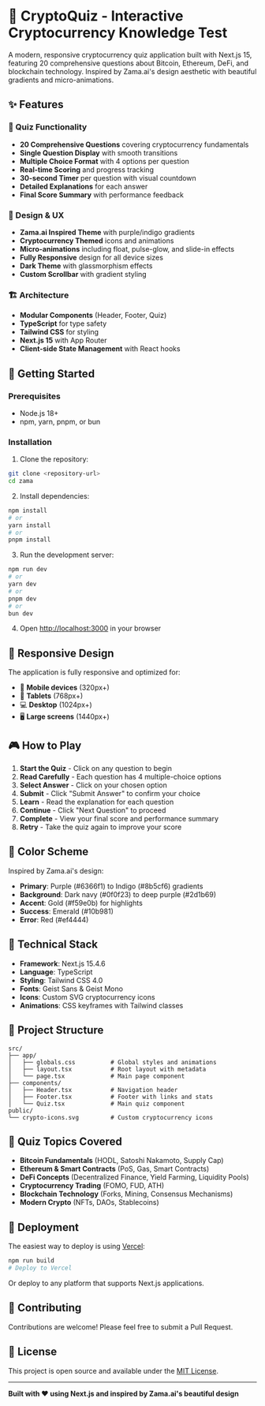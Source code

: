 # 🚀 CryptoQuiz - Interactive Cryptocurrency Knowledge Test

A modern, responsive cryptocurrency quiz application built with Next.js 15, featuring 20 comprehensive questions about Bitcoin, Ethereum, DeFi, and blockchain technology. Inspired by Zama.ai's design aesthetic with beautiful gradients and micro-animations.

## ✨ Features

### 🎯 Quiz Functionality
- **20 Comprehensive Questions** covering cryptocurrency fundamentals
- **Single Question Display** with smooth transitions
- **Multiple Choice Format** with 4 options per question
- **Real-time Scoring** and progress tracking
- **30-second Timer** per question with visual countdown
- **Detailed Explanations** for each answer
- **Final Score Summary** with performance feedback

### 🎨 Design & UX
- **Zama.ai Inspired Theme** with purple/indigo gradients
- **Cryptocurrency Themed** icons and animations
- **Micro-animations** including float, pulse-glow, and slide-in effects
- **Fully Responsive** design for all device sizes
- **Dark Theme** with glassmorphism effects
- **Custom Scrollbar** with gradient styling

### 🏗️ Architecture
- **Modular Components** (Header, Footer, Quiz)
- **TypeScript** for type safety
- **Tailwind CSS** for styling
- **Next.js 15** with App Router
- **Client-side State Management** with React hooks

## 🚀 Getting Started

### Prerequisites
- Node.js 18+ 
- npm, yarn, pnpm, or bun

### Installation

1. Clone the repository:
```bash
git clone <repository-url>
cd zama
```

2. Install dependencies:
```bash
npm install
# or
yarn install
# or
pnpm install
```

3. Run the development server:
```bash
npm run dev
# or
yarn dev
# or
pnpm dev
# or
bun dev
```

4. Open [http://localhost:3000](http://localhost:3000) in your browser

## 📱 Responsive Design

The application is fully responsive and optimized for:
- 📱 **Mobile devices** (320px+)
- 📱 **Tablets** (768px+)
- 💻 **Desktop** (1024px+)
- 🖥️ **Large screens** (1440px+)

## 🎮 How to Play

1. **Start the Quiz** - Click on any question to begin
2. **Read Carefully** - Each question has 4 multiple-choice options
3. **Select Answer** - Click on your chosen option
4. **Submit** - Click "Submit Answer" to confirm your choice
5. **Learn** - Read the explanation for each question
6. **Continue** - Click "Next Question" to proceed
7. **Complete** - View your final score and performance summary
8. **Retry** - Take the quiz again to improve your score

## 🎨 Color Scheme

Inspired by Zama.ai's design:
- **Primary**: Purple (#6366f1) to Indigo (#8b5cf6) gradients
- **Background**: Dark navy (#0f0f23) to deep purple (#2d1b69)
- **Accent**: Gold (#f59e0b) for highlights
- **Success**: Emerald (#10b981)
- **Error**: Red (#ef4444)

## 🔧 Technical Stack

- **Framework**: Next.js 15.4.6
- **Language**: TypeScript
- **Styling**: Tailwind CSS 4.0
- **Fonts**: Geist Sans & Geist Mono
- **Icons**: Custom SVG cryptocurrency icons
- **Animations**: CSS keyframes with Tailwind classes

## 📂 Project Structure

```
src/
├── app/
│   ├── globals.css          # Global styles and animations
│   ├── layout.tsx           # Root layout with metadata
│   └── page.tsx             # Main page component
├── components/
│   ├── Header.tsx           # Navigation header
│   ├── Footer.tsx           # Footer with links and stats
│   └── Quiz.tsx             # Main quiz component
public/
└── crypto-icons.svg         # Custom cryptocurrency icons
```

## 🎯 Quiz Topics Covered

- **Bitcoin Fundamentals** (HODL, Satoshi Nakamoto, Supply Cap)
- **Ethereum & Smart Contracts** (PoS, Gas, Smart Contracts)
- **DeFi Concepts** (Decentralized Finance, Yield Farming, Liquidity Pools)
- **Cryptocurrency Trading** (FOMO, FUD, ATH)
- **Blockchain Technology** (Forks, Mining, Consensus Mechanisms)
- **Modern Crypto** (NFTs, DAOs, Stablecoins)

## 🚀 Deployment

The easiest way to deploy is using [Vercel](https://vercel.com):

```bash
npm run build
# Deploy to Vercel
```

Or deploy to any platform that supports Next.js applications.

## 🤝 Contributing

Contributions are welcome! Please feel free to submit a Pull Request.

## 📄 License

This project is open source and available under the [MIT License](LICENSE).

---

**Built with ❤️ using Next.js and inspired by Zama.ai's beautiful design**
